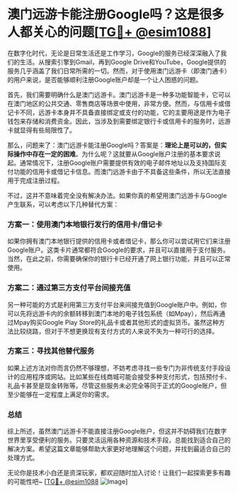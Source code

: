 # 澳门远游卡能注册Google吗？这是很多人都关心的问题[[TG💪+ @esim1088](https://t.me/s/esim1088)]

在数字化时代，无论是日常生活还是工作学习，Google的服务已经深深融入了我们的生活。从搜索引擎到Gmail，再到Google Drive和YouTube，Google提供的服务几乎涵盖了我们日常所需的一切。然而，对于使用澳门远游卡（即澳门通卡）的用户来说，是否能够顺利注册Google账户却是一个让人困惑的问题。

首先，我们需要明确什么是澳门远游卡。澳门远游卡是一种多功能智能卡，它可以在澳门地区的公共交通、零售商店等场景中使用，非常方便。然而，与信用卡或借记卡不同，远游卡本身并不具备直接绑定或支付的功能，它的主要用途是作为电子钱包来存储和消费资金。因此，当涉及到需要绑定银行卡或信用卡的服务时，远游卡就显得有些局限性了。

那么，问题来了：澳门远游卡能注册Google吗？答案是：**理论上是可以的，但实际操作中存在一定的困难**。为什么呢？这就要从Google账户注册的基本要求说起。通常情况下，注册Google账户需要提供有效的电子邮件地址以及支持国际支付功能的信用卡或借记卡信息。而澳门远游卡由于不具备这些条件，所以无法直接用于完成注册过程。

不过，这并不意味着完全没有解决办法。如果你真的希望用澳门远游卡与Google产生联系，可以考虑以下几种替代方案：

### 方案一：使用澳门本地银行发行的信用卡/借记卡

如果你拥有澳门本地银行提供的信用卡或者借记卡，那么你可以尝试用它们来注册Google账户。这类卡片通常都符合Google的要求，并且可以直接用于支付服务。当然，在此之前，你需要确保你的银行卡已经开通了网上银行功能，并且可以正常使用。

### 方案二：通过第三方支付平台间接充值

另一种可能的方式是利用第三方支付平台来间接充值到Google账户中。例如，你可以先将远游卡内的余额转移到澳门本地的电子钱包系统（如Mpay），然后再通过Mpay购买Google Play Store的礼品卡或者其他形式的虚拟货币。虽然这种方法比较绕路，但对于不想更换现有支付方式的人来说不失为一种可行的选择。

### 方案三：寻找其他替代服务

如果上述方法对你而言仍然不够理想，不妨考虑寻找一些专门为非传统支付手段设计的应用程序或网站。比如某些在线商城可能会接受多种支付形式，包括预付卡、礼品卡甚至是现金转账等。尽管这些服务未必完全等同于正式的Google账户，但至少能够在一定程度上满足你的需求。

### 总结

综上所述，虽然澳门远游卡不能直接注册Google账户，但这并不妨碍我们在数字世界里享受便利的服务。只要灵活运用各种资源和技术手段，总能找到适合自己的解决方案。希望这篇文章能够帮助大家更好地理解这个问题，并找到最适合自己的处理方式。

无论你是技术小白还是资深玩家，都欢迎随时加入讨论！让我们一起探索更多有趣的可能性吧~ [[TG💪+ @esim1088](https://t.me/s/esim1088) ![Image](https://i.postimg.cc/4NQfJmqS/Snipaste-2025-05-13-00-14-12.png)]